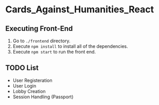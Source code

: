 # Cards_Against_Humanities_React

## Executing Front-End
1. Go to `./frontend` directory.
2. Execute `npm install` to install all of the dependencies.
3. Execute `npm start` to run the front end.


## TODO List
* User Registeration
* User Login
* Lobby Creation
* Session Handling (Passport)